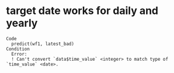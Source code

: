 # target date works for daily and yearly

    Code
      predict(wf1, latest_bad)
    Condition
      Error:
      ! Can't convert `data$time_value` <integer> to match type of `time_value` <date>.


